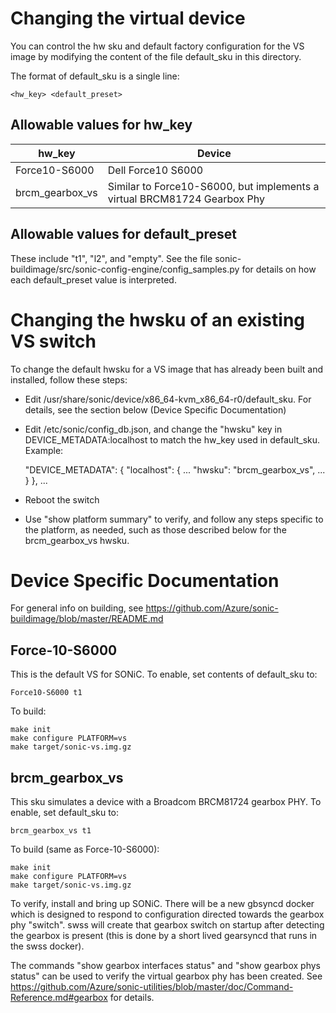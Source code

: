 # Changing the virtual device

You can control the hw sku and default factory configuration for the VS image
by modifying the content of the file default_sku in this directory.

The format of default_sku is a single line:

```
<hw_key> <default_preset>
```

## Allowable values for hw_key

| hw_key | Device |
| ------ | ------ |
| Force10-S6000 | Dell Force10 S6000|
| brcm_gearbox_vs | Similar to Force10-S6000, but implements a virtual BRCM81724 Gearbox Phy |

## Allowable values for default_preset

These include "t1", "l2", and "empty". See the file
sonic-buildimage/src/sonic-config-engine/config_samples.py for details on how
each default_preset value is interpreted.

# Changing the hwsku of an existing VS switch

To change the default hwsku for a VS image that has already been built and installed, follow these steps:

- Edit /usr/share/sonic/device/x86_64-kvm_x86_64-r0/default_sku. For details, see the section below (Device Specific Documentation)
- Edit /etc/sonic/config_db.json, and change the "hwsku" key in DEVICE_METADATA:localhost to match the hw_key used in default_sku. Example:

  "DEVICE_METADATA": {
    "localhost": {
        ...
        "hwsku": "brcm_gearbox_vs",
        ...
    }
  },
  ...
- Reboot the switch
- Use "show platform summary" to verify, and follow any steps specific to the platform, as needed, such as those described below for the brcm_gearbox_vs hwsku.

# Device Specific Documentation

For general info on building, see https://github.com/Azure/sonic-buildimage/blob/master/README.md

## Force-10-S6000

This is the default VS for SONiC. To enable, set contents of default_sku to:

```
Force10-S6000 t1
```

To build:

```
make init
make configure PLATFORM=vs
make target/sonic-vs.img.gz
```

## brcm_gearbox_vs

This sku simulates a device with a Broadcom BRCM81724 gearbox PHY. To enable,
set default_sku to:


```
brcm_gearbox_vs t1
```

To build (same as Force-10-S6000):

```
make init
make configure PLATFORM=vs
make target/sonic-vs.img.gz
```

To verify, install and bring up SONiC. There will be a new gbsyncd docker
which is designed to respond to configuration directed towards the gearbox phy
"switch". swss will create that gearbox switch on startup after detecting the
gearbox is present (this is done by a short lived gearsyncd that runs in the
swss docker).

The commands "show gearbox interfaces status" and "show gearbox phys status" can be
used to verify the virtual gearbox phy has been created. See https://github.com/Azure/sonic-utilities/blob/master/doc/Command-Reference.md#gearbox for details.

